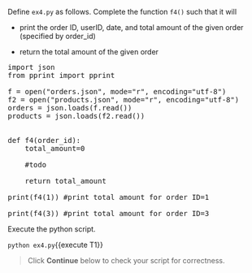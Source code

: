 Define `ex4.py` as follows. Complete the function `f4()` such that it will

* print the order ID, userID, date, and total amount of the given order (specified by order_id)

* return the total amount of the given order

<pre class="file" data-filename="ex4.py" data-target="replace">
import json
from pprint import pprint 

f = open("orders.json", mode="r", encoding="utf-8")
f2 = open("products.json", mode="r", encoding="utf-8")
orders = json.loads(f.read())
products = json.loads(f2.read())


def f4(order_id):
    total_amount=0
	
	#todo
			
    return total_amount

print(f4(1)) #print total amount for order ID=1

print(f4(3)) #print total amount for order ID=3
</pre>


Execute the python script.

`python ex4.py`{{execute T1}}


> Click **Continue** below to check your script for correctness.
